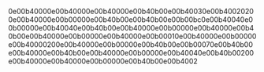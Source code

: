 0e00b40000e00b40000e00b40000e00b40b00e00b40030e00b40020200e00b40000e00b00000e00b40b00e00b40b00e00b00bc0e00b40040e00b00000e00b40040e00b40b00e00b40000e00b00000e00b40000e00b40b00e00b40000e00b00000e00b40000e00b00010e00b40000e00b00000e00b40000200e00b40000e00b00000e00b40b00e00b00070e00b40b00e00b40000e00b40b00e00b40000e00b00000e00b40040e00b40b00200e00b40000e00b40000e00b00000e00b40b00e00b4002
